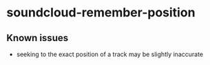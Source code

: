 # soundcloud-remember-position

## Known issues

- seeking to the exact position of a track may be slightly inaccurate
